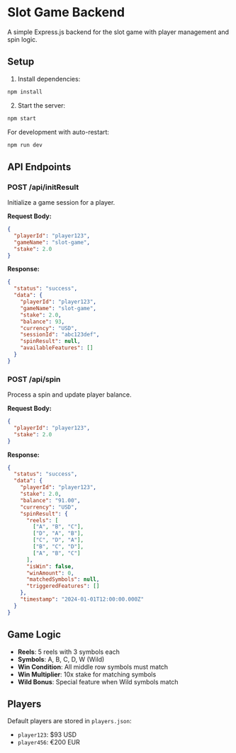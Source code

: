 # Slot Game Backend

A simple Express.js backend for the slot game with player management and spin logic.

## Setup

1. Install dependencies:

```bash
npm install
```

2. Start the server:

```bash
npm start
```

For development with auto-restart:

```bash
npm run dev
```

## API Endpoints

### POST /api/initResult

Initialize a game session for a player.

**Request Body:**

```json
{
  "playerId": "player123",
  "gameName": "slot-game",
  "stake": 2.0
}
```

**Response:**

```json
{
  "status": "success",
  "data": {
    "playerId": "player123",
    "gameName": "slot-game",
    "stake": 2.0,
    "balance": 93,
    "currency": "USD",
    "sessionId": "abc123def",
    "spinResult": null,
    "availableFeatures": []
  }
}
```

### POST /api/spin

Process a spin and update player balance.

**Request Body:**

```json
{
  "playerId": "player123",
  "stake": 2.0
}
```

**Response:**

```json
{
  "status": "success",
  "data": {
    "playerId": "player123",
    "stake": 2.0,
    "balance": "91.00",
    "currency": "USD",
    "spinResult": {
      "reels": [
        ["A", "B", "C"],
        ["D", "A", "B"],
        ["C", "D", "A"],
        ["B", "C", "D"],
        ["A", "B", "C"]
      ],
      "isWin": false,
      "winAmount": 0,
      "matchedSymbols": null,
      "triggeredFeatures": []
    },
    "timestamp": "2024-01-01T12:00:00.000Z"
  }
}
```

## Game Logic

- **Reels**: 5 reels with 3 symbols each
- **Symbols**: A, B, C, D, W (Wild)
- **Win Condition**: All middle row symbols must match
- **Win Multiplier**: 10x stake for matching symbols
- **Wild Bonus**: Special feature when Wild symbols match

## Players

Default players are stored in `players.json`:

- `player123`: $93 USD
- `player456`: €200 EUR
